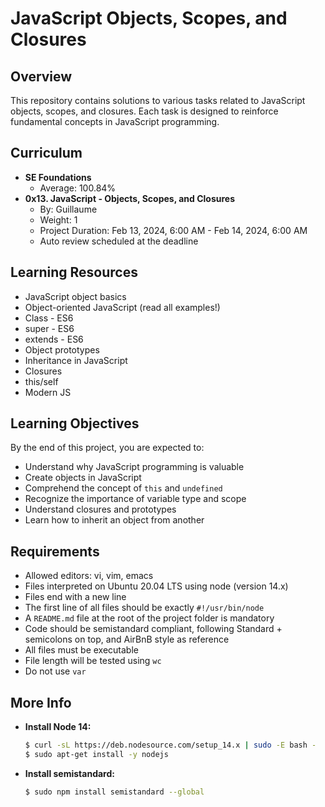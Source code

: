 # JavaScript Objects, Scopes, and Closures

## Overview
This repository contains solutions to various tasks related to JavaScript objects, scopes, and closures. Each task is designed to reinforce fundamental concepts in JavaScript programming.

## Curriculum
- **SE Foundations**
  - Average: 100.84%
- **0x13. JavaScript - Objects, Scopes, and Closures**
  - By: Guillaume
  - Weight: 1
  - Project Duration: Feb 13, 2024, 6:00 AM - Feb 14, 2024, 6:00 AM
  - Auto review scheduled at the deadline

## Learning Resources
- JavaScript object basics
- Object-oriented JavaScript (read all examples!)
- Class - ES6
- super - ES6
- extends - ES6
- Object prototypes
- Inheritance in JavaScript
- Closures
- this/self
- Modern JS

## Learning Objectives
By the end of this project, you are expected to:
- Understand why JavaScript programming is valuable
- Create objects in JavaScript
- Comprehend the concept of `this` and `undefined`
- Recognize the importance of variable type and scope
- Understand closures and prototypes
- Learn how to inherit an object from another

## Requirements
- Allowed editors: vi, vim, emacs
- Files interpreted on Ubuntu 20.04 LTS using node (version 14.x)
- Files end with a new line
- The first line of all files should be exactly `#!/usr/bin/node`
- A `README.md` file at the root of the project folder is mandatory
- Code should be semistandard compliant, following Standard + semicolons on top, and AirBnB style as reference
- All files must be executable
- File length will be tested using `wc`
- Do not use `var`


## More Info
- **Install Node 14:**
  ```bash
  $ curl -sL https://deb.nodesource.com/setup_14.x | sudo -E bash -
  $ sudo apt-get install -y nodejs
  ```

- **Install semistandard:**
  ```bash
  $ sudo npm install semistandard --global
  ```

